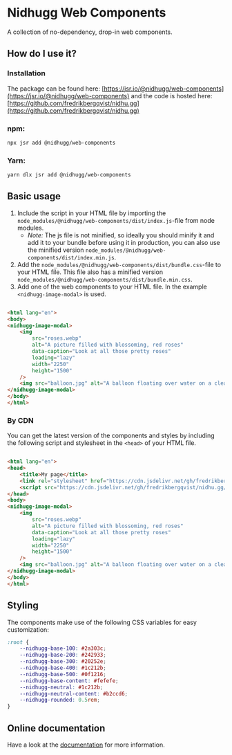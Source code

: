 # Nidhugg Web Components

A collection of no-dependency, drop-in web components.

## How do I use it?

### Installation

The package can be found here: [https://jsr.io/@nidhugg/web-components](https://jsr.io/@nidhugg/web-components) and the code is hosted here:
[https://github.com/fredrikbergqvist/nidhu.gg](https://github.com/fredrikbergqvist/nidhu.gg)

### npm:

```bash
npx jsr add @nidhugg/web-components
```

### Yarn:

```bash
yarn dlx jsr add @nidhugg/web-components
```

## Basic usage

1. Include the script in your HTML file by importing the `node_modules/@nidhugg/web-components/dist/index.js`-file from node modules.
	- _Note:_ The js file is not minified, so ideally you should minify it and add it to your bundle before using it in
		production, you can also use the minified version `node_modules/@nidhugg/web-components/dist/index.min.js`.
2. Add the `node_modules/@nidhugg/web-components/dist/bundle.css`-file to your HTML file. This file also has a minified version
	 `node_modules/@nidhugg/web-components/dist/bundle.min.css`.
3. Add one of the web components to your HTML file. In the example `<nidhugg-image-modal>` is used.

```html

<html lang="en">
<body>
<nidhugg-image-modal>
	<img
		src="roses.webp"
		alt="A picture filled with blossoming, red roses"
		data-caption="Look at all those pretty roses"
		loading="lazy"
		width="2250"
		height="1500"
	/>
	<img src="balloon.jpg" alt="A balloon floating over water on a clear starry night" loading="lazy" width="1929" height="1307" />
</nidhugg-image-modal>
</body>
</html>
```

### By CDN

You can get the latest version of the components and styles by including the following script and stylesheet in the `<head>` of your HTML file.

```html

<html lang="en">
<head>
	<title>My page</title>
	<link rel="stylesheet" href="https://cdn.jsdelivr.net/gh/fredrikbergqvist/nidhu.gg/dist/bundle.min.css" />
	<script src="https://cdn.jsdelivr.net/gh/fredrikbergqvist/nidhu.gg/dist/index.min.js" defer></script>
</head>
<body>
<nidhugg-image-modal>
	<img
		src="roses.webp"
		alt="A picture filled with blossoming, red roses"
		data-caption="Look at all those pretty roses"
		loading="lazy"
		width="2250"
		height="1500"
	/>
	<img src="balloon.jpg" alt="A balloon floating over water on a clear starry night" loading="lazy" width="1929" height="1307" />
</nidhugg-image-modal>
</body>
</html>
```

## Styling

The components make use of the following CSS variables for easy customization:

```css
:root {
	--nidhugg-base-100: #2a303c;
	--nidhugg-base-200: #242933;
	--nidhugg-base-300: #20252e;
	--nidhugg-base-400: #1c212b;
	--nidhugg-base-500: #0f1216;
	--nidhugg-base-content: #fefefe;
	--nidhugg-neutral: #1c212b;
	--nidhugg-neutral-content: #b2ccd6;
	--nidhugg-rounded: 0.5rem;
}
```

## Online documentation

Have a look at the [documentation](https://nidhu.gg) for more information.
